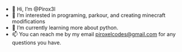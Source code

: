 - 👋 Hi, I’m @Pirox3l
- 👀 I’m interested in programing, parkour, and creating minecraft modifications
- 🌱 I’m currently learning more about python.
- 📫 You can reach me by my email piroxelcodes@gmail.com for any questions you have.

<!---
Pirox3l/Pirox3l is a ✨ special ✨ repository because its `README.md` (this file) appears on your GitHub profile.
You can click the Preview link to take a look at your changes.
--->
